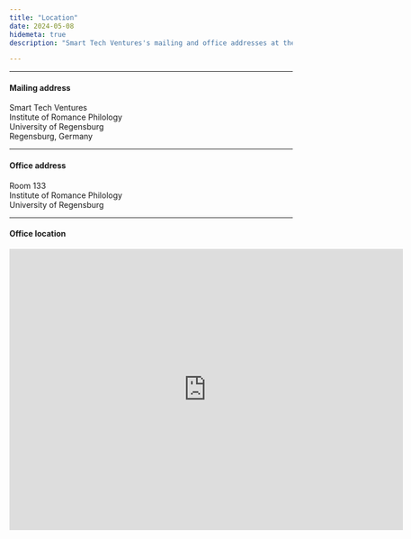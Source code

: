 ```yaml
---
title: "Location"
date: 2024-05-08
hidemeta: true
description: "Smart Tech Ventures's mailing and office addresses at the Institute of Romance Philology."

---
```


---

#### Mailing address

Smart Tech Ventures  
Institute of Romance Philology  
University of Regensburg  
Regensburg, Germany

---

#### Office address

Room 133  
Institute of Romance Philology  
University of Regensburg

---

#### Office location

<iframe src="https://www.google.com/maps/embed?pb=!1m18!1m12!1m3!1d10470.896334563153!2d12.085487114429176!3d48.99680799095555!2m3!1f0!2f0!3f0!3m2!1i1024!2i768!4f13.1!3m3!1m2!1s0x479fc1126394f30f%3A0xb4c5000594ee5334!2sUniversity%20of%20Regensburg!5e0!3m2!1sen!2sus!4v1714871932562!5m2!1sen!2sus" 
width="700" height="500" style="border:0;" allowfullscreen="" loading="lazy"></iframe>


